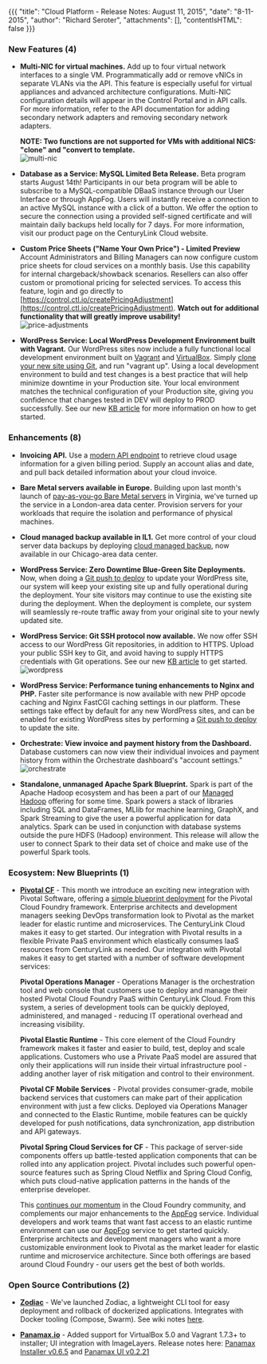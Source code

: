 {{{
"title": "Cloud Platform - Release Notes: August 11, 2015",
"date": "8-11-2015",
"author": "Richard Seroter",
"attachments": [],
"contentIsHTML": false
}}}

### New Features (4)

* __Multi-NIC for virtual machines.__ Add up to four virtual network interfaces to a single VM. Programmatically add or remove vNICs in separate VLANs via the API. This feature is especially useful for virtual appliances and advanced architecture configurations. Multi-NIC configuration details will appear in the Control Portal and in API calls. For more information, refer to the API documentation for adding secondary network adapters and removing secondary network adapters.

  __NOTE: Two functions are not supported for VMs with additional NICS: "clone" and "convert to template.__  
  ![multi-nic](../images/2015-08-11_releasenotes1.png)  

* __Database as a Service: MySQL Limited Beta Release.__ Beta program starts August 14th!  Participants in our beta program will be able to subscribe to a MySQL-compatible DBaaS instance through our User Interface or through AppFog.  Users will instantly receive a connection to an active MySQL instance with a click of a button.  We offer the option to secure the connection using a provided self-signed certificate and will maintain daily backups held locally for 7 days.  For more information, visit our product page on the CenturyLink Cloud website.

* __Custom Price Sheets ("Name Your Own Price") - Limited Preview__ Account Administrators and Billing Managers can now configure custom price sheets for cloud services on a monthly basis. Use this capability for internal chargeback/showback scenarios. Resellers can also offer custom or promotional pricing for selected services. To access this feature, login and go directly to [https://control.ctl.io/createPricingAdjustment](https://control.ctl.io/createPricingAdjustment). __Watch out for additional functionality that will greatly improve usability!__  
  ![price-adjustments](../images/2015-08-11_releasenotes2.png)

* __WordPress Service: Local WordPress Development Environment built with Vagrant.__ Our WordPress sites now include a fully functional local development environment built on [Vagrant](https://www.vagrantup.com/) and [VirtualBox](https://www.virtualbox.org/wiki/Downloads).  Simply [clone your new site using Git](https://www.ctl.io/knowledge-base/wordpress/wordpress-site-updates-with-git/), and run "vagrant up".  Using a local development environment to build and test changes is a best practice that will help minimize downtime in your Production site.  Your local environment matches the technical configuration of your Production site, giving you confidence that changes tested in DEV will deploy to PROD successfully.  See our new [KB article](https://www.ctl.io/knowledge-base/wordpress/wordpress-local-development/) for more information on how to get started.


### Enhancements (8)

* __Invoicing API.__ Use a [modern API endpoint](https://www.ctl.io/api-docs/v2/) to retrieve cloud usage information for a given billing period. Supply an account alias and date, and pull back detailed information about your cloud invoice.

* __Bare Metal servers available in Europe.__ Building upon last month's launch of [pay-as-you-go Bare Metal servers](https://www.ctl.io/bare-metal/) in Virginia, we've turned up the service in a London-area data center. Provision servers for your workloads that require the isolation and performance of physical machines.

* __Cloud managed backup available in IL1.__ Get more control of your cloud server data backups by deploying [cloud managed backup](https://www.ctl.io/managed-services/backup/), now available in our Chicago-area data center.

* __WordPress Service: Zero Downtime Blue-Green Site Deployments.__ Now, when doing a [Git push to deploy](https://www.ctl.io/knowledge-base/wordpress/wordpress-site-updates-with-git/) to update your WordPress site, our system will keep your existing site up and fully operational during the deployment.  Your site visitors may continue to use the existing site during the deployment.  When the deployment is complete, our system will seamlessly re-route traffic away from your original site to your newly updated site.

* __WordPress Service: Git SSH protocol now available.__ We now offer SSH access to our WordPress Git repositories, in addition to HTTPS.  Upload your public SSH key to Git, and avoid having to supply HTTPS credentials with Git operations.  See our new [KB article](https://www.ctl.io/knowledge-base/wordpress/wordpress-git-ssh/) to get started.  
  ![wordpress](../images/2015-08-11_releasenotes3.png)

* __WordPress Service: Performance tuning enhancements to Nginx and PHP.__ Faster site performance is now available with new PHP opcode caching and Nginx FastCGI caching settings in our platform.  These settings take effect by default for any new WordPress sites, and can be enabled for existing WordPress sites by performing a [Git push to deploy](https://www.ctl.io/knowledge-base/wordpress/wordpress-site-updates-with-git/) to update the site.

* __Orchestrate: View invoice and payment history from the Dashboard.__ Database customers can now view their individual invoices and payment history from within the Orchestrate dashboard's "account settings."  
  ![orchestrate](../images/2015-08-11_releasenotes4.png)

* __Standalone, unmanaged Apache Spark Blueprint.__ Spark is part of the Apache Hadoop ecosystem and has been a part of our [Managed Hadoop](https://www.ctl.io/managed-services/cloudera/) offering for some time.  Spark powers a stack of libraries including SQL and DataFrames, MLlib for machine learning, GraphX, and Spark Streaming to give the user a powerful application for data analytics.  Spark can be used in conjunction with database systems outside the pure HDFS (Hadoop) environment.  This release will allow the user to connect Spark to their data set of choice and make use of the powerful Spark tools.

### Ecosystem: New Blueprints (1)

* __[Pivotal CF](https://www.ctl.io/knowledge-base/ecosystem-partners/marketplace-guides/getting-started-with-pivotal-cloud-foundry/)__ - This month we introduce an exciting new integration with Pivotal Software, offering a [simple blueprint deployment](https://www.ctl.io/knowledge-base/ecosystem-partners/marketplace-guides/getting-started-with-pivotal-cloud-foundry/) for the Pivotal Cloud Foundry framework. Enterprise architects and development managers seeking DevOps transformation look to Pivotal as the market leader for elastic runtime and microservices. The CenturyLink Cloud makes it easy to get started.  Our integration with Pivotal results in a flexible Private PaaS environment which elastically consumes IaaS resources from CenturyLink as needed.  Our integration with Pivotal makes it easy to get started with a number of software development services:

  __Pivotal Operations Manager__ - Operations Manager is the orchestration tool and web console that customers use to deploy and manage their hosted Pivotal Cloud Foundry PaaS within CenturyLink Cloud.  From this system, a series of development tools can be quickly deployed, administered, and managed - reducing IT operational overhead and increasing visibility.

  __Pivotal Elastic Runtime__ - This core element of the Cloud Foundry framework makes it faster and easier to build, test, deploy and scale applications.  Customers who use a Private PaaS model are assured that only their applications will run inside their virtual infrastructure pool - adding another layer of risk mitigation and control to their environment.

  __Pivotal CF Mobile Services__ - Pivotal provides consumer-grade, mobile backend services that customers can make part of their application environment with just a few clicks.  Deployed via Operations Manager and connected to the Elastic Runtime, mobile features can be quickly developed for push notifications, data synchronization, app distribution and API gateways.

  __Pivotal Spring Cloud Services for CF__ - This package of server-side components offers up battle-tested application components that can be rolled into any application project.  Pivotal includes such powerful open-source features such as Spring Cloud Netflix and Spring Cloud Config, which puts cloud-native application patterns in the hands of the enterprise developer.

  This [continues our momentum](https://www.ctl.io/blog/post/centurylink-building-platform-momentum-with-cloudfoundry/) in the Cloud Foundry community, and complements our major enhancements to the [AppFog](https://www.ctl.io/appfog/) service.  Individual developers and work teams that want fast access to an elastic runtime environment can use our [AppFog](https://www.ctl.io/appfog/) service to get started quickly.  Enterprise architects and development managers who want a more customizable environment look to Pivotal as the market leader for elastic runtime and microservice architecture.  Since both offerings are based around Cloud Foundry - our users get the best of both worlds.

### Open Source Contributions (2)

* __[Zodiac](https://labs.ctl.io/zodiac-easy-container-deployment-rollback/)__ - We've launched Zodiac, a lightweight CLI tool for easy deployment and rollback of dockerized applications. Integrates with Docker tooling (Compose, Swarm). See wiki notes [here](https://github.com/CenturyLinkLabs/zodiac/).

* __[Panamax.io](http://panamax.io/)__ - Added support for VirtualBox 5.0 and Vagrant 1.7.3+ to installer; UI integration with ImageLayers. Release notes here: [Panamax Installer v0.6.5](https://github.com/CenturyLinkLabs/panamax-coreos/blob/master/CHANGELOG.md#changelog) and [Panamax UI v0.2.21](https://github.com/CenturyLinkLabs/panamax-ui/blob/master/CHANGELOG.md#changelog)
